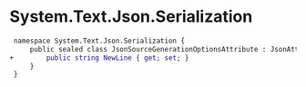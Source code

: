 # System.Text.Json.Serialization

``` diff
 namespace System.Text.Json.Serialization {
     public sealed class JsonSourceGenerationOptionsAttribute : JsonAttribute {
+        public string NewLine { get; set; }
     }
 }
```
